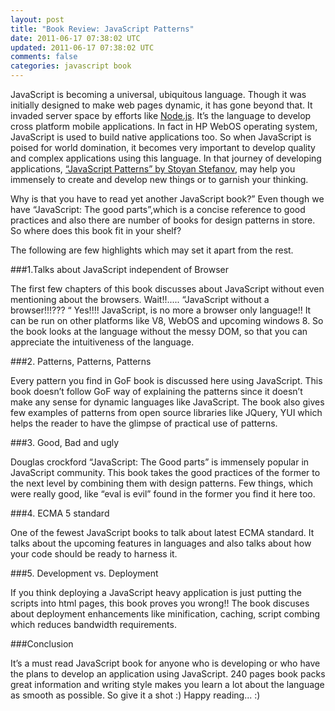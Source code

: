 ```yaml
---           
layout: post
title: "Book Review: JavaScript Patterns"
date: 2011-06-17 07:38:02 UTC
updated: 2011-06-17 07:38:02 UTC
comments: false
categories: javascript book
---
```

JavaScript is becoming a universal, ubiquitous language. Though it was initially designed to make web pages dynamic, it has gone beyond that. It invaded server space by efforts like [Node.js](http://nodejs.org/). It’s the language to develop cross platform mobile applications. In fact in HP WebOS operating system, JavaScript is used to build native applications too. So when JavaScript is poised for world domination, it becomes very important to develop quality and complex applications using this language. In that journey of developing applications, [“JavaScript Patterns” by Stoyan Stefanov](http://www.amazon.com/JavaScript-Patterns-Stoyan-Stefanov/dp/0596806752), may help you immensely to create and develop new things or to garnish your thinking.

Why is that you have to read yet another JavaScript book?” Even though we have “JavaScript: The good parts”,which is a concise reference to good practices and also there are number of books for design patterns in store. So where does this book fit in your shelf? 

The following are few highlights which may set it apart from the rest.


###1.Talks about JavaScript independent of Browser

The first few chapters of this book discusses about JavaScript without even mentioning about the browsers. Wait!!..... “JavaScript without a browser!!!??? “ Yes!!!! JavaScript, is no more a browser only language!! It can be run on other platforms like V8, WebOS and upcoming windows 8. So the book looks at the language without the messy DOM, so that you can appreciate the intuitiveness of the language.

###2. Patterns, Patterns, Patterns

Every pattern you find in GoF book is discussed here using JavaScript. This book doesn’t follow GoF way of explaining the patterns since it doesn’t make any sense for dynamic languages like JavaScript. The book also gives few examples of patterns from open source libraries like JQuery, YUI which helps the reader to have the glimpse of practical use of patterns.

###3. Good, Bad and ugly

Douglas crockford “JavaScript: The Good parts” is immensely popular in JavaScript community. This book takes the good practices of the former to the next level by combining them with design patterns. Few things, which were really good, like “eval is evil” found in the former you find it here too.

###4. ECMA 5 standard

One of the fewest JavaScript books to talk about latest ECMA standard. It talks about the upcoming features in languages and also talks about how your code should be ready to harness it. 

###5. Development vs. Deployment

If you think deploying a JavaScript heavy application is just putting the scripts into html pages, this book proves you wrong!! The book discuses about deployment enhancements like minification, caching, script combing which reduces bandwidth requirements.

###Conclusion

It’s a must read JavaScript book for anyone who is developing or who have the plans to develop an application using JavaScript. 240 pages book packs great information and writing style makes you learn a lot about the language as smooth as possible. So give it a shot :) Happy reading... :)




